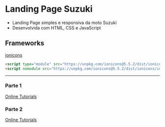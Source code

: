 # Landing Page Suzuki

- Landing Page simples e responsiva da moto Suzuki
- Desenvolvida com HTML, CSS e JavaScript

## Frameworks
[ionicons](https://ionic.io/ionicons/usage)
```html
<script type="module" src="https://unpkg.com/ionicons@5.5.2/dist/ionicons/ionicons.esm.js"></script>
<script nomodule src="https://unpkg.com/ionicons@5.5.2/dist/ionicons/ionicons.js"></script>
```
---

### Parte 1
[Online Tutorials](https://www.youtube.com/watch?v=NprFr1SZGg8&list=PLn-1oXF21q6IwN9F3qZF9-2yEpkAtjU9w&index=2)

### Parte 2
[Online Tutorials](https://www.youtube.com/watch?v=h6E06N5mri4&list=PLn-1oXF21q6IwN9F3qZF9-2yEpkAtjU9w&index=3&t=3s)